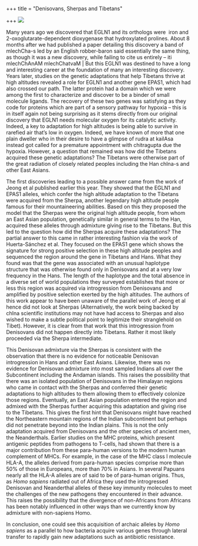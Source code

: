 +++
title = "Denisovans, Sherpas and Tibetans"

+++
[![](https://lh5.googleusercontent.com/-pROy10QSE7o/U7UACC9jxcI/AAAAAAAAC9M/2E9kS9PZztI/s800/tibetan_denisovan.jpg)](https://picasaweb.google.com/lh/photo/DN7tPzT-gCynZxe8qC1sDNMTjNZETYmyPJy0liipFm0?feat=embedwebsite)

Many years ago we discovered that EGLN1 and its orthologs were  iron and
2-oxoglutarate-dependent dioxygenase that hydroxylated prolines. About 8
months after we had published a paper detailing this discovery a band of
mlechCha-s led by an English robber-baron said essentially the same
thing, as though it was a new discovery, while failing to cite us
entirely – iti mlechChAnAM mlechChatvaM | But this EGLN1 was destined to
have a long and interesting career at the foundation of many an
interesting discovery. Years later, studies on the genetic adaptations
that help Tibetans thrive at high altitudes revealed a role for EGLN1
and another gene EPAS1, which had also crossed our path. The latter
protein had a domain which we were among the first to characterize and
discover to be a binder of small molecule ligands. The recovery of these
two genes was satisfying as they code for proteins which are part of a
sensory pathway for hypoxia – this is in itself again not being
surprising as it stems directly from our original discovery that EGLN1
needs molecular oxygen for its catalytic activity. Indeed, a key to
adaptation for high altitudes is being able to survive in rarefied air
that’s low in oxygen. Indeed, we have known of more that one plain
dweller who in their desire to have a glimpse of rudra at kailAsa
instead got called for a premature appointment with chitragupta due the
hypoxia. However, a question that remained was how did the Tibetans
acquired these genetic adaptations? The Tibetans were otherwise part of
the great radiation of closely related peoples including the Han chIna-s
and other East Asians.

The first discoveries leading to a possible answer came from the work of
Jeong et al published earlier this year. They showed that the EGLN1 and
EPAS1 alleles, which confer the high altitude adaptation to the Tibetans
were acquired from the Sherpa, another legendary high altitude people
famous for their mountaineering abilities. Based on this they proposed
the model that the Sherpas were the original high altitude people, from
whom an East Asian population, genetically similar in general terms to
the Han, acquired these alleles through admixture giving rise to the
Tibetans. But this led to the question how did the Sherpas acquire these
adaptations? The partial answer to this came in rather interesting
fashion via the work of Huerta-Sánchez et al. They focused on the EPAS1
gene which shows the signature for strong positive selection in these
high altitude peoples and sequenced the region around the gene in
Tibetans and Hans. What they found was that the gene was associated with
an unusual haplotype structure that was otherwise found only in
Denisovans and at a very low frequency in the Hans. The length of the
haplotype and the total absence in a diverse set of world populations
they surveyed establishes that more or less this region was acquired via
introgression from Denisovans and amplified by positive selection
exerted by the high altitudes. The authors of this work appear to have
been unaware of the parallel work of Jeong et al hence did not look at
Sherpas (Alternatively, the work being backed by chIna scientific
institutions may not have had access to Sherpas and also wished to make
a subtle political point to legitimize their stranglehold on Tibet).
However, it is clear from that work that this introgression from
Denisovans did not happen directly into Tibetans. Rather it most likely
proceeded via the Sherpa intermediate.

This Denisovan admixture via the Sherpas is consistent with the
observation that there is no evidence for noticeable Denisovan
introgression in Hans and other East Asians. Likewise, there was no
evidence for Denisovan admixture into most sampled Indians all over the
Subcontinent including the Andaman islands. This raises the possibility
that there was an isolated population of Denisovans in the Himalayan
regions who came in contact with the Sherpas and conferred their genetic
adaptations to high altitudes to them allowing them to effectively
colonize those regions. Eventually, an East Asian population entered the
region and admixed with the Sherpas further acquiring this adaptation
and giving rise to the Tibetans. This gives the first hint that
Denisovans might have reached the Northeastern mountain regions of the
Indian subcontinent but perhaps did not penetrate beyond into the Indian
plains. This is not the only adaptation acquired from Denisovans and the
other species of ancient men, the Neanderthals. Earlier studies on the
MHC proteins, which present antigenic peptides from pathogens to
T-cells, had shown that there is a major contribution from these
para-human versions to the modern human complement of MHCs. For example,
in the case of the MHC class I molecule HLA-A, the alleles derived from
para-human species comprise more than 50% of those in Europeans, more
than 70% in Asians. In several Papuans nearly all the HLA-A alleles are
of said to be of para-human origins. Thus, as *Homo sapiens* radiated
out of Africa they used the introgressed Denisovan and Neanderthal
alleles of these key immunity molecules to meet the challenges of the
new pathogens they encountered in their advance. This raises the
possibility that the divergence of non-Africans from Africans has been
notably influenced in other ways than we currently know by admixture
with non-sapiens Homo.

In conclusion, one could see this acquisition of archaic alleles by
*Homo sapiens* as a parallel to how bacteria acquire various genes
through lateral transfer to rapidly gain new adaptations such as
antibiotic resistance.
